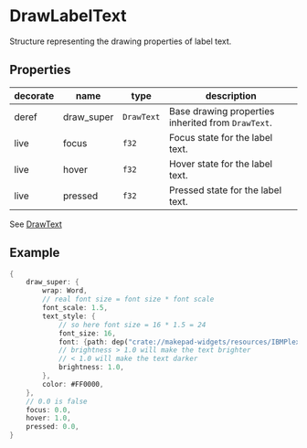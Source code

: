 # DrawLabelText
Structure representing the drawing properties of label text.

## Properties
|decorate|name|type|description|
|--|--|--|--|
|deref|draw_super|`DrawText`|Base drawing properties inherited from `DrawText`.|
|live|focus|`f32`|Focus state for the label text.|
|live|hover|`f32`|Hover state for the label text.|
|live|pressed|`f32`|Pressed state for the label text.|

See [DrawText](./draw_text.md)

## Example

```rust
{
    draw_super: {
        wrap: Word,
        // real font size = font size * font scale
        font_scale: 1.5,
        text_style: {
            // so here font size = 16 * 1.5 = 24
            font_size: 16,
            font: {path: dep("crate://makepad-widgets/resources/IBMPlexSans-SemiBold.ttf")},
            // brightness > 1.0 will make the text brighter
            // < 1.0 will make the text darker
            brightness: 1.0,
        },
        color: #FF0000,
    },
    // 0.0 is false
    focus: 0.0,
    hover: 1.0,
    pressed: 0.0,
}
```
